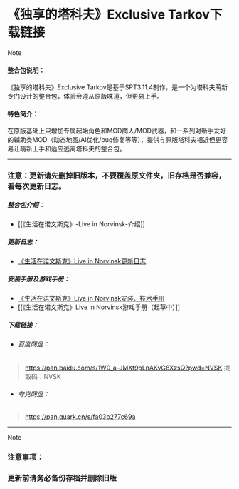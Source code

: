 
# 《独享的塔科夫》Exclusive Tarkov下载链接

> [!NOTE]
> #### 整合包说明：
> 《独享的塔科夫》Exclusive Tarkov是基于SPT3.11.4制作，是一个为塔科夫萌新专门设计的整合包，体验会遵从原版味道，但更易上手。
> 
> #### **特色简介**：
> 
> 在原版基础上只增加专属起始角色和MOD商人/MOD武器，和一系列对新手友好的辅助类MOD（动态地图/AI优化/bug修复等等），提供与原版塔科夫相近但更容易让萌新上手和适应逃离塔科夫的整合包。

---
### **注意：更新请先删掉旧版本，不要覆盖原文件夹，旧存档是否兼容，看每次更新日志。**

##### 整合包介绍：
- [[《生活在诺文斯克》-Live in Norvinsk-介绍]]

##### 更新日志：
- [《生活在诺文斯克》Live in Norvinsk更新日志](../①整合包更新计划/《生活在诺文斯克》Live%20in%20Norvinsk更新日志.md)

##### 安装手册及游戏手册：
- [《生活在诺文斯克》Live in Norvinsk安装、技术手册](../②安装和技术指南/《生活在诺文斯克》Live%20in%20Norvinsk安装、技术手册.md)
- [[《生活在诺文斯克》Live in Norvinsk游戏手册（起草中）]]

##### 下载链接： 
- ###### 百度网盘：
>https://pan.baidu.com/s/1W0_a-JMXt9pLnAKvG8XzsQ?pwd=NVSK
>提取码：NVSK

- ###### 夸克网盘：
>https://pan.quark.cn/s/fa03b277c69a

---
> [!NOTE]
> ### **注意事项**：
>### **更新前请务必备份存档并删除旧版**




